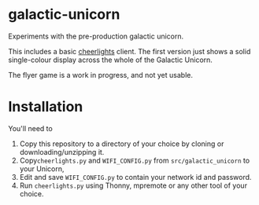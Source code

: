 # galactic-unicorn

Experiments with the pre-production galactic unicorn.

This includes a basic [cheerlights](https://cheerlights.com/) client.
The first version just shows a solid single-colour display across the
whole of the Galactic Unicorn.

The flyer game is a work in progress, and not yet usable.

# Installation

You'll need to

1. Copy this repository to a directory of your choice by cloning or downloading/unzipping it.
2. Copy`cheerlights.py` and `WIFI_CONFIG.py` from `src/galactic_unicorn` to your Unicorn, 
3. Edit and save `WIFI_CONFIG.py` to contain your network id and password.
5. Run `cheerlights.py` using Thonny, mpremote or any other tool of your choice.




